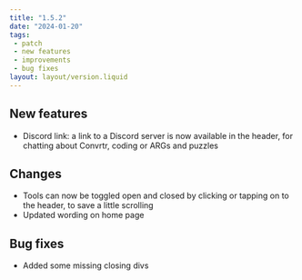 ```yaml
---
title: "1.5.2"
date: "2024-01-20"
tags: 
 - patch
 - new features
 - improvements
 - bug fixes
layout: layout/version.liquid
---
```

## New features
- Discord link: a link to a Discord server is now available in the header, for chatting about Convrtr, coding or ARGs and puzzles

## Changes
- Tools can now be toggled open and closed by clicking or tapping on to the header, to save a little scrolling
- Updated wording on home page

## Bug fixes
- Added some missing closing divs